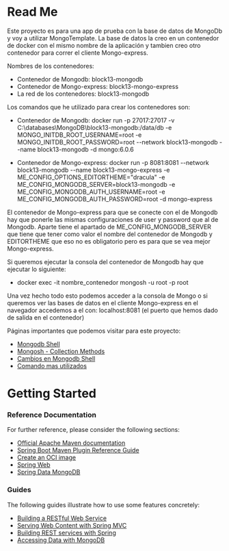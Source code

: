 # Read Me
Este proyecto es para una app de prueba con la base de datos de MongoDb y voy a utilizar MongoTemplate. La base de datos
la creo en un contenedor de docker con el mismo nombre de la aplicación y tambien creo otro contenedor para correr el 
cliente Mongo-express. 

Nombres de los contenedores:
* Contenedor de Mongodb: block13-mongodb
* Contenedor de Mongo-express: block13-mongo-express
* La red de los contenedores: block13-mongodb

Los comandos que he utilizado para crear los contenedores son:
* Contenedor de Mongodb: 
docker run -p 27017:27017 -v C:\databases\MongoDB\block13-mongodb:/data/db -e MONGO_INITDB_ROOT_USERNAME=root 
-e MONGO_INITDB_ROOT_PASSWORD=root --network block13-mongodb --name block13-mongodb -d mongo:6.0.6

* Contenedor de Mongo-express:
  docker run -p 8081:8081  --network block13-mongodb --name block13-mongo-express -e ME_CONFIG_OPTIONS_EDITORTHEME="dracula" 
-e ME_CONFIG_MONGODB_SERVER=block13-mongodb -e ME_CONFIG_MONGODB_AUTH_USERNAME=root -e ME_CONFIG_MONGODB_AUTH_PASSWORD=root 
-d mongo-express

El contenedor de Mongo-express para que se conecte con el de Mongodb hay que ponerle las mismas configuraciones de user
y password que al de Mongodb. Aparte tiene el apartado de ME_CONFIG_MONGODB_SERVER que tiene que tener como valor el
nombre del contenedor de Mongodb y EDITORTHEME que eso no es obligatorio pero es para que se vea mejor Mongo-express.

Si queremos ejecutar la consola del contenedor de Mongodb hay que ejecutar lo siguiente:
* docker exec -it nombre_contenedor mongosh -u root -p root

Una vez hecho todo esto podemos acceder a la consola de Mongo o si queremos ver las bases de datos en el cliente
Mongo-express en el navegador accedemos a el con: localhost:8081 (el puerto que hemos dado de salida en el contenedor)

Páginas importantes que podemos visitar para este proyecto:
* [Mongodb Shell](https://www.mongodb.com/docs/mongodb-shell/reference/methods/)
* [Mongosh - Collection Methods](https://www.mongodb.com/docs/manual/reference/method/js-collection/)
* [Cambios en Mongodb Shell](https://www.mongodb.com/docs/mongodb-shell/reference/compatibility/#std-label-compatibility)
* [Comando mas utilizados](https://geekflare.com/es/mongodb-queries-examples/)


# Getting Started

### Reference Documentation
For further reference, please consider the following sections:

* [Official Apache Maven documentation](https://maven.apache.org/guides/index.html)
* [Spring Boot Maven Plugin Reference Guide](https://docs.spring.io/spring-boot/docs/3.1.0/maven-plugin/reference/html/)
* [Create an OCI image](https://docs.spring.io/spring-boot/docs/3.1.0/maven-plugin/reference/html/#build-image)
* [Spring Web](https://docs.spring.io/spring-boot/docs/3.1.0/reference/htmlsingle/#web)
* [Spring Data MongoDB](https://docs.spring.io/spring-boot/docs/3.1.0/reference/htmlsingle/#data.nosql.mongodb)

### Guides
The following guides illustrate how to use some features concretely:

* [Building a RESTful Web Service](https://spring.io/guides/gs/rest-service/)
* [Serving Web Content with Spring MVC](https://spring.io/guides/gs/serving-web-content/)
* [Building REST services with Spring](https://spring.io/guides/tutorials/rest/)
* [Accessing Data with MongoDB](https://spring.io/guides/gs/accessing-data-mongodb/)

